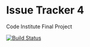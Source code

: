 # Issue Tracker 4

Code Institute Final Project

[![Build Status](https://travis-ci.org/darrenmessenger/issuetracker.svg?branch=main)](https://travis-ci.org/darrenmessenger/issuetracker)
